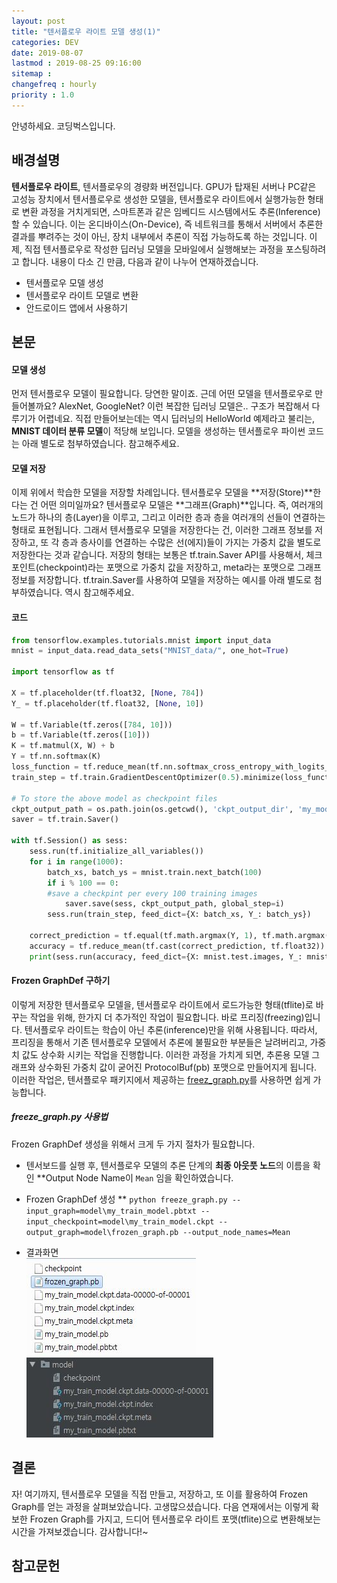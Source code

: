 ```yaml
---
layout: post
title: "텐서플로우 라이트 모델 생성(1)"
categories: DEV
date: 2019-08-07
lastmod : 2019-08-25 09:16:00
sitemap :
changefreq : hourly
priority : 1.0
---
```


안녕하세요. 코딩벅스입니다.



## 배경설명



 **텐서플로우 라이트**, 텐서플로우의 경량화 버전입니다. GPU가 탑재된 서버나 PC같은 고성능 장치에서 텐서플로우로 생성한 모델을, 텐서플로우 라이트에서 실행가능한 형태로 변환 과정을 거치게되면, 스마트폰과 같은 임베디드 시스템에서도 추론(Inference)할 수 있습니다. 이는 온디바이스(On-Device), 즉 네트워크를 통해서 서버에서 추론한 결과를 뿌려주는 것이 아닌, 장치 내부에서 추론이 직접 가능하도록 하는 것입니다. 이제, 직접 텐서플로우로 작성한 딥러닝 모델을 모바일에서 실행해보는 과정을 포스팅하려고 합니다. 내용이 다소 긴 만큼, 다음과 같이 나누어 연재하겠습니다.  

* 텐서플로우 모델 생성
* 텐서플로우 라이트 모델로 변환
* 안드로이드 앱에서 사용하기


## 본문

#### 모델 생성

먼저 텐서플로우 모델이 필요합니다. 당연한 말이죠. 근데 어떤 모델을 텐서플로우로 만들어볼까요? AlexNet, GoogleNet? 이런 복잡한 딥러닝 모델은.. 구조가 복잡해서 다루기가 어렵네요. 직접 만들어보는데는 역시 딥러닝의 HelloWorld 예제라고 불리는, **MNIST 데이터 분류 모델**이 적당해 보입니다. 
모델을 생성하는 텐서플로우 파이썬 코드는 아래 별도로 첨부하였습니다. 참고해주세요. 

#### 모델 저장

이제 위에서 학습한 모델을 저장할 차례입니다. 텐서플로우 모델을 **저장(Store)**한다는 건 어떤 의미일까요? 텐서플로우 모델은 **그래프(Graph)**입니다. 즉, 여러개의 노드가 하나의 층(Layer)을 이루고, 그리고 이러한 층과 층을 여러개의 선들이 연결하는 형태로 표현됩니다. 그래서 텐서플로우 모델을 저장한다는 건, 이러한 그래프 정보를 저장하고, 또 각 층과 층사이를 연결하는 수많은 선(에지)들이 가지는 가중치 값을 별도로 저장한다는 것과 같습니다. 저장의 형태는 보통은 tf.train.Saver API를 사용해서, 체크포인트(checkpoint)라는 포맷으로 가중치 값을 저장하고, meta라는 포맷으로 그래프 정보를 저장합니다. tf.train.Saver를 사용하여 모델을 저장하는 예시를 아래 별도로 첨부하였습니다. 역시 참고해주세요. 

#### 코드

```python
from tensorflow.examples.tutorials.mnist import input_data
mnist = input_data.read_data_sets("MNIST_data/", one_hot=True)

import tensorflow as tf

X = tf.placeholder(tf.float32, [None, 784])
Y_ = tf.placeholder(tf.float32, [None, 10])

W = tf.Variable(tf.zeros([784, 10]))
b = tf.Variable(tf.zeros([10]))
K = tf.matmul(X, W) + b
Y = tf.nn.softmax(K)
loss_function = tf.reduce_mean(tf.nn.softmax_cross_entropy_with_logits_v2(logits=K, labels=Y_))
train_step = tf.train.GradientDescentOptimizer(0.5).minimize(loss_function)

# To store the above model as checkpoint files
ckpt_output_path = os.path.join(os.getcwd(), 'ckpt_output_dir', 'my_model')
saver = tf.train.Saver()

with tf.Session() as sess:
    sess.run(tf.initialize_all_variables())
    for i in range(1000):
        batch_xs, batch_ys = mnist.train.next_batch(100)
        if i % 100 == 0:
        #save a checkpint per every 100 training images
            saver.save(sess, ckpt_output_path, global_step=i)
        sess.run(train_step, feed_dict={X: batch_xs, Y_: batch_ys})

    correct_prediction = tf.equal(tf.math.argmax(Y, 1), tf.math.argmax(Y_, 1))
    accuracy = tf.reduce_mean(tf.cast(correct_prediction, tf.float32))
    print(sess.run(accuracy, feed_dict={X: mnist.test.images, Y_: mnist.test.labels}))
```


#### Frozen GraphDef 구하기

이렇게 저장한 텐서플로우 모델을, 텐서플로우 라이트에서 로드가능한 형태(tflite)로 바꾸는 작업을 위해, 한가지 더 추가적인 작업이 필요합니다. 바로 프리징(freezing)입니다. 텐서플로우 라이트는 학습이 아닌 추론(inference)만을 위해 사용됩니다. 따라서, 프리징을 통해서 기존 텐서플로우 모델에서 추론에 불필요한 부분들은 날려버리고, 가중치 값도 상수화 시키는 작업을 진행합니다. 이러한 과정을 가치게 되면, 추론용 모델 그래프와 상수화된 가중치 값이 굳어진 ProtocolBuf(pb) 포맷으로 만들어지게 됩니다. 이러한 작업은, 텐서플로우 패키지에서 제공하는 [freez_graph.py](https://github.com/tensorflow/tensorflow/blob/master/tensorflow/python/tools/freeze_graph.py)를 사용하면 쉽게 가능합니다.

##### freeze_graph.py 사용법

Frozen GraphDef 생성을 위해서 크게 두 가지 절차가 필요합니다. 

* 텐서보드를 실행 후, 텐서플로우 모델의 추론 단계의 **최종 아웃풋 노드**의 이름을 확인
**Output Node Name이 `Mean` 임을 확인하였습니다.

* Frozen GraphDef 생성
** `python freeze_graph.py --input_graph=model\my_train_model.pbtxt --input_checkpoint=model\my_train_model.ckpt --output_graph=model\frozen_graph.pb --output_node_names=Mean`

* 결과화면  
![결과](https://github.com/junimnjw/junimnjw.github.io/blob/master/assets/img/freezed.JPG?raw=true)
![freezing 이전의 저장된 checkpoint 파일들](https://github.com/junimnjw/junimnjw.github.io/blob/master/assets/img/ckptfile.JPG?raw=true)


## 결론

자! 여기까지, 텐서플로우 모델을 직접 만들고, 저장하고, 또 이를 활용하여 Frozen Graph를 얻는 과정을 살펴보았습니다. 고생많으셨습니다. 다음 연재에서는 이렇게 확보한 Frozen Graph를 가지고, 드디어 텐서플로우 라이트 포맷(tflite)으로 변환해보는 시간을 가져보겠습니다. 감사합니다!~

## 참고문헌
